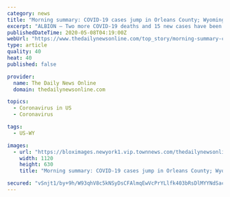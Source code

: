 ```yaml
---
category: news
title: "Morning summary: COVID-19 cases jump in Orleans County; Wyoming County quadrant sees full recoveries"
excerpt: "ALBION — Two more COVID-19 deaths and 15 new cases have been reported in Orleans County. For the first time, one of the deaths is from the community, while the other was a resident of The Villages of Orleans Health and Rehabilitation Center."
publishedDateTime: 2020-05-08T04:19:00Z
webUrl: "https://www.thedailynewsonline.com/top_story/morning-summary-covid-19-cases-jump-in-orleans-county-wyoming-county-quadrant-sees-full-recoveries/article_9fc242da-b21b-5b6a-bd8d-148c4a3fdc07.html"
type: article
quality: 40
heat: 40
published: false

provider:
  name: The Daily News Online
  domain: thedailynewsonline.com

topics:
  - Coronavirus in US
  - Coronavirus

tags:
  - US-WY

images:
  - url: "https://bloximages.newyork1.vip.townnews.com/thedailynewsonline.com/content/tncms/assets/v3/editorial/7/73/7735671d-bc9f-565a-94d2-2b4f7646fbe5/5e7e35cf93058.image.jpg?crop=1297%2C730%2C0%2C434&resize=1120%2C630&order=crop%2Cresize"
    width: 1120
    height: 630
    title: "Morning summary: COVID-19 cases jump in Orleans County; Wyoming County quadrant sees full recoveries"

secured: "vSnjt1/by+9h/W93qhV8c5kNSyDsCFAlmqEwVcPrYLlfk403bRsDlMYYNdSacpWUOvItV4TdDWRQGjNIEzTdv1REAi/mtB+i6cvgt7fgS7QezaEaDVUQHSWASK6LJv5yLiTYfEx0T2qOOXNbDtH5zubGymPBGrR00dcitX2tqopXdGESTcSBysxqZwRmL/D78Ki3j5HhAt9S6OOI44tinH9z4PYjNi4AVXWyRqKfFL4zmFI58ipZXrzEhv1yY5s1RjtCQw+mXaDL+V1+3QOz29MOS0sEMo1eWzIE+8wYTZ4G8FLNDEbilfeR0s4Va7tL;GWhRK2XV4dJBWtemIeMxnQ=="
---
```


